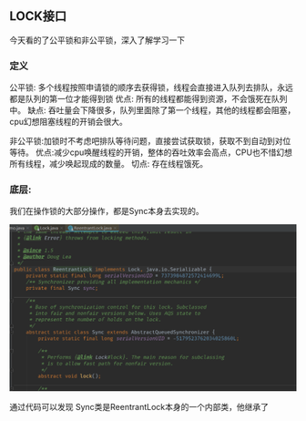 ##  LOCK接口

今天看的了公平锁和非公平锁，深入了解学习一下

###  定义 

公平锁: 多个线程按照申请锁的顺序去获得锁，线程会直接进入队列去排队，永远都是队列的第一位才能得到锁 
优点: 所有的线程都能得到资源，不会饿死在队列中。
缺点: 吞吐量会下降很多，队列里面除了第一个线程，其他的线程都会阻塞，cpu幻想阻塞线程的开销会很大。

非公平锁:加锁时不考虑吧排队等待问题，直接尝试获取锁，获取不到自动到对位等待。
优点:减少cpu唤醒线程的开销，整体的吞吐效率会高点，CPU也不惜幻想所有线程，减少唤起现成的数量。
切点: 存在线程饿死。

### 底层:

我们在操作锁的大部分操作，都是Sync本身去实现的。

![](/img/java/ReentrantLock.png)

通过代码可以发现 Sync类是ReentrantLock本身的一个内部类，他继承了